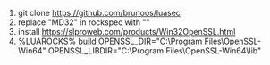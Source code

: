 1) git clone https://github.com/brunoos/luasec
2) replace "MD32" in rockspec with ""
3) install https://slproweb.com/products/Win32OpenSSL.html
4) %LUAROCKS% build OPENSSL_DIR="C:\Program Files\OpenSSL-Win64" OPENSSL_LIBDIR="C:\Program Files\OpenSSL-Win64\lib"
